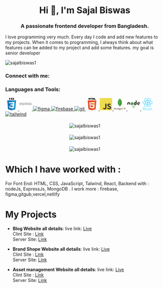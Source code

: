 <!-- ### Hi there 👋 -->
<!--  -->

<!-- ![logo](https://github.com/sajalbiswas1/sajalbiswas1/blob/main/assets/Sajal%20Biswas.png?raw=true) -->

<!--
**sajalbiswas1/sajalbiswas1** is a ✨ _special_ ✨ repository because its `README.md` (this file) appears on your GitHub profile.

Here are some ideas to get you started:

- 🔭 I’m currently working on ...
- 🌱 I’m currently learning ...
- 👯 I’m looking to collaborate on ...
- 🤔 I’m looking for help with ...
- 💬 Ask me about ...
- 📫 How to reach me: ...
- 😄 Pronouns: ...
- ⚡ Fun fact: ...
-->
<h1 align="center">Hi 👋, I'm Sajal Biswas</h1>
<h3 align="center">A passionate frontend developer from Bangladesh.</h3>
<p>I love programming very much. Every day I code and add new features to my projects. When it comes to programming, I always think about what features can be added to my project and add some features. my goal is senior developer</p>

<p align="left"> <img src="https://komarev.com/ghpvc/?username=sajalbiswas1&label=Profile%20views&color=0e75b6&style=flat" alt="sajalbiswas1" /> </p>

<!-- <div>
- 🌱 I’m currently learning **typescript**

- 👨‍💻 All of my projects are available at [https://sajalbiswas.netlify.app/](https://sajalbiswas.netlify.app/)

- 💬 Ask me about **react**

- 📫 How to reach me **sajalb1899@gmail.com**

- ⚡ Fun fact **I am funny🥳**
</div> -->

<h3 align="left">Connect with me:</h3>
<p align="left">
</p>

<h3 align="left">Languages and Tools:</h3>
<p align="left"> <a href="https://www.w3schools.com/css/" target="_blank" rel="noreferrer"> <img src="https://raw.githubusercontent.com/devicons/devicon/master/icons/css3/css3-original-wordmark.svg" alt="css3" width="40" height="40"/> </a> <a href="https://expressjs.com" target="_blank" rel="noreferrer"> <img src="https://raw.githubusercontent.com/devicons/devicon/master/icons/express/express-original-wordmark.svg" alt="express" width="40" height="40"/> </a> <a href="https://www.figma.com/" target="_blank" rel="noreferrer"> <img src="https://www.vectorlogo.zone/logos/figma/figma-icon.svg" alt="figma" width="40" height="40"/> </a> <a href="https://firebase.google.com/" target="_blank" rel="noreferrer"> <img src="https://www.vectorlogo.zone/logos/firebase/firebase-icon.svg" alt="firebase" width="40" height="40"/> </a> <a href="https://git-scm.com/" target="_blank" rel="noreferrer"> <img src="https://www.vectorlogo.zone/logos/git-scm/git-scm-icon.svg" alt="git" width="40" height="40"/> </a> <a href="https://www.w3.org/html/" target="_blank" rel="noreferrer"> <img src="https://raw.githubusercontent.com/devicons/devicon/master/icons/html5/html5-original-wordmark.svg" alt="html5" width="40" height="40"/> </a> <a href="https://developer.mozilla.org/en-US/docs/Web/JavaScript" target="_blank" rel="noreferrer"> <img src="https://raw.githubusercontent.com/devicons/devicon/master/icons/javascript/javascript-original.svg" alt="javascript" width="40" height="40"/> </a> <a href="https://www.mongodb.com/" target="_blank" rel="noreferrer"> <img src="https://raw.githubusercontent.com/devicons/devicon/master/icons/mongodb/mongodb-original-wordmark.svg" alt="mongodb" width="40" height="40"/> </a> <a href="https://nodejs.org" target="_blank" rel="noreferrer"> <img src="https://raw.githubusercontent.com/devicons/devicon/master/icons/nodejs/nodejs-original-wordmark.svg" alt="nodejs" width="40" height="40"/> </a> <a href="https://reactjs.org/" target="_blank" rel="noreferrer"> <img src="https://raw.githubusercontent.com/devicons/devicon/master/icons/react/react-original-wordmark.svg" alt="react" width="40" height="40"/> </a> <a href="https://tailwindcss.com/" target="_blank" rel="noreferrer"> <img src="https://www.vectorlogo.zone/logos/tailwindcss/tailwindcss-icon.svg" alt="tailwind" width="40" height="40"/> </a> </p>

<div style=" display: flex;
            justify-content: center;
            align-items: center;
            margin: 20px 0;">
  <img align="center" src="https://github-readme-stats.vercel.app/api/top-langs?username=sajalbiswas1&show_icons=true&locale=en&layout=compact&theme=tokyonight" alt="sajalbiswas1" />
</div>

<div style=" display: flex;
            justify-content: center;
            align-items: center;
            margin: 20px 0;">
  <img align="center" src="https://github-readme-stats.vercel.app/api?username=sajalbiswas1&show_icons=true&locale=en&theme=tokyonight" alt="sajalbiswas1" />
</div>

<div style=" display: flex;
            justify-content: center;
            align-items: center;
            margin: 20px 0;">
  <img align="center" src="https://github-readme-streak-stats.herokuapp.com/?user=sajalbiswas1&theme=tokyonight" alt="sajalbiswas1" />
</div>

<h1>Which I have worked with :</h1>
<p>For Font End: HTML, CSS, JavaScript, Talwind, React, Backend with : nodeJs, ExpressJs, MongoDB . I work more : firebase, figma,gitgub,vercel,netlify</p>
<h1>My Projects</h1>

- **Blog Website all details**:
  live link: [Live](https://bloggerex-44566.web.app/) </br>
  Clint Site : [Link](https://github.com/sajalbiswas1/blog-website-clint-a11) </br>
  Server Site: [Link](https://github.com/sajalbiswas1/blog-website-server-a11)

- **Brand Shope Website all details**:
  live link: [Live](https://brand-shop-886b1.web.app) </br>
  Clint Site : [Link](https://github.com/sajalbiswas1/brand-shop-clint-a10) </br>
  Server Site: [Link](https://github.com/sajalbiswas1/brand-shop-server-a10)

- **Asset management Website all details**:
  live link: [Live](https://asset-management-c0d71.web.app/) </br>
  Clint Site : [Link](https://github.com/sajalbiswas1/asset-management-clint-a12) </br>
  Server Site: [Link](https://github.com/sajalbiswas1/asset-management-server-a12)
